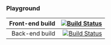### Playground

| Front-end build |                  [![Build Status](https://dev.azure.com/palopodstreleny/customer-app/_apis/build/status/Frontend%20pipeline?branchName=frontend)](https://dev.azure.com/palopodstreleny/customer-app/_build/latest?definitionId=11&branchName=frontend) |
| --------------: | ------------------------------------------------------------------------------------------------------------------------------------------------------------------------------------------------------------------------------------------------------: |
|  Back-end build | [![Build Status](https://dev.azure.com/palopodstreleny/customer-app/_apis/build/status/pavol-podstreleny.playground-project-1?branchName=backend)](https://dev.azure.com/palopodstreleny/customer-app/_build/latest?definitionId=10&branchName=backend) |
